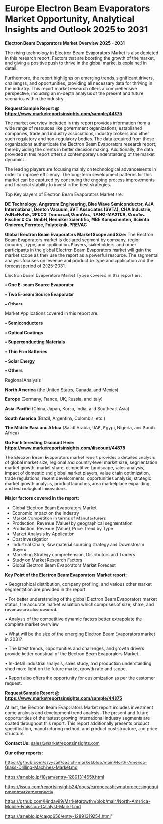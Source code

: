 # Europe Electron Beam Evaporators Market Opportunity, Analytical Insights and Outlook 2025 to 2031

<Strong> Electron Beam Evaporators Market Overview 2025 - 2031</strong>

The rising technology in Electron Beam Evaporators Market is also depicted in this research report. Factors that are boosting the growth of the market, and giving a positive push to thrive in the global market is explained in detail.

Furthermore, the report highlights on emerging trends, significant drivers, challenges, and opportunities, providing all necessary data for thriving in the industry. This report market research offers a comprehensive perspective, including an in-depth analysis of the present and future scenarios within the industry.

<strong>Request Sample Report @ <a href=https://www.marketreportsinsights.com/sample/44875>https://www.marketreportsinsights.com/sample/44875</a></strong>

The market overview included in this report provides information from a wide range of resources like government organizations, established companies, trade and industry associations, industry brokers and other such regulatory and non-regulatory bodies. The data acquired from these organizations authenticate the Electron Beam Evaporators research report, thereby aiding the clients in better decision making. Additionally, the data provided in this report offers a contemporary understanding of the market dynamics.

The leading players are focusing mainly on technological advancements in order to improve efficiency. The long-term development patterns for this market can be captured by continuing the ongoing process improvements and financial stability to invest in the best strategies.

Top Key players of Electron Beam Evaporators Market are:

<strong>DE Technology, Angstrom Engineering, Blue Wave Semiconductor, AJA International, Denton Vacuum, SVT Associates (SVTA), CHA Industrie, AdNaNoTek, SPECS, Temescal, OmniVac, NANO-MASTER, CreaTec Fischer & Co. GmbH, Henniker Scientific, MBE Komponenten, Scienta Omicron, Ferrotec, Polyteknik, PREVAC</strong>

<strong><b>Global Electron Beam Evaporators Market Scope and Size:</b></strong>
The Electron Beam Evaporators market is declared segment by company, region (country), type, and application. Players, stakeholders, and other participants in the global Electron Beam Evaporators market will gain the market scope as they use the report as a powerful resource. The segmental analysis focuses on revenue and product by type and application and the forecast period of 2025-2031.

Electron Beam Evaporators Market Types covered in this report are:

<strong>•  One E-beam Source Evaporator

•  Two E-beam Source Evaporator

•  Others</strong>

Market Applications covered in this report are:

<strong>•  Semiconductors

•  Optical Coatings

•  Superconducting Materials

•  Thin Film Batteries

•  Solar Energy

•  Others</strong> 

Regional Analysis

<strong>North America</strong> (the United States, Canada, and Mexico)

<strong>Europe</strong> (Germany, France, UK, Russia, and Italy)

<strong>Asia-Pacific</strong> (China, Japan, Korea, India, and Southeast Asia)

<strong>South America</strong> (Brazil, Argentina, Colombia, etc.)

<strong>The Middle East and Africa</strong> (Saudi Arabia, UAE, Egypt, Nigeria, and South Africa)

<strong>Go For Interesting Discount Here: <a href=https://www.marketreportsinsights.com/discount/44875>https://www.marketreportsinsights.com/discount/44875</a></strong>

The Electron Beam Evaporators market report provides a detailed analysis of global market size, regional and country-level market size, segmentation market growth, market share, competitive Landscape, sales analysis, impact of domestic and global market players, value chain optimization, trade regulations, recent developments, opportunities analysis, strategic market growth analysis, product launches, area marketplace expanding, and technological innovations.

<strong><b>Major factors covered in the report:</b></strong>
<ul>
  <li>Global Electron Beam Evaporators Market </li>
  <li>Economic Impact on the Industry</li>
  <li>Market Competition in terms of Manufacturers</li>
  <li>Production, Revenue (Value) by geographical segmentation</li>
  <li>Production, Revenue (Value), Price Trend by Type</li>
  <li>Market Analysis by Application</li>
  <li>Cost Investigation</li>
  <li>Industrial Chain, Raw material sourcing strategy and Downstream Buyers</li>
  <li>Marketing Strategy comprehension, Distributors and Traders</li>
  <li>Study on Market Research Factors</li>
  <li>Global Electron Beam Evaporators Market Forecast</li>
</ul>

<strong><b>Key Point of the Electron Beam Evaporators Market report:</b></strong>

• Geographical distribution, company profiling, and various other market segmentation are provided in the report.

• For better understanding of the global Electron Beam Evaporators market status, the accurate market valuation which comprises of size, share, and revenue are also covered.

• Analysis of the competitive dynamic factors better extrapolate the complete market overview

• What will be the size of the emerging Electron Beam Evaporators market in 2031?

• The latest trends, opportunities and challenges, and growth drivers provide better construal of the Electron Beam Evaporators Market.

• In-detail industrial analysis, sales study, and production understanding shed more light on the future market growth rate and scope.

• Report also offers the opportunity for customization as per the customer request.

<strong>Request Sample Report @ <a href=https://www.marketreportsinsights.com/sample/44875>https://www.marketreportsinsights.com/sample/44875</a></strong>

At last, the Electron Beam Evaporators Market report includes investment come analysis and development trend analysis. The present and future opportunities of the fastest growing international industry segments are coated throughout this report. This report additionally presents product specification, manufacturing method, and product cost structure, and price structure.

<strong>Contact Us:</strong>
sales@marketreportsinsights.com

<strong>Our other reports:</strong>

<a href=https://github.com/sayysaif/search-market/blob/main/North-America-Glass-Drilling-Machines-Market.md>https://github.com/sayysaif/search-market/blob/main/North-America-Glass-Drilling-Machines-Market.md</a>

<a href=https://ameblo.jp/18yam/entry-12891314659.html>https://ameblo.jp/18yam/entry-12891314659.html</a>

<a href=https://issuu.com/reportsinsights24/docs/europecashewnutprocessingequipmentmarketperspectiv>https://issuu.com/reportsinsights24/docs/europecashewnutprocessingequipmentmarketperspectiv</a>

<a href=https://github.com/Hindavii9/Marketgrowthh/blob/main/North-America-Mobile-Emission-Catalyst-Market.md>https://github.com/Hindavii9/Marketgrowthh/blob/main/North-America-Mobile-Emission-Catalyst-Market.md</a>

<a href=https://ameblo.jp/cargo656/entry-12891319254.html>https://ameblo.jp/cargo656/entry-12891319254.html</a>"
